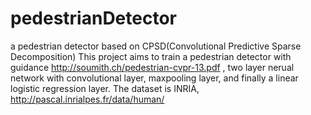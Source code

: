 # pedestrianDetector
a pedestrian detector based on CPSD(Convolutional Predictive Sparse Decomposition)
This project aims to train a pedestrian detector with guidance http://soumith.ch/pedestrian-cvpr-13.pdf , two layer nerual network with 
convolutional layer, maxpooling layer, and finally a linear logistic regression layer. The dataset is INRIA, http://pascal.inrialpes.fr/data/human/
